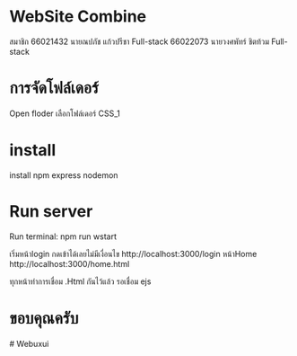 ﻿# WebSite Combine
สมาชิก
66021432 นายณปภัช แก้วปรีชา Full-stack
66022073 นายวงศพัทร์ ชิตท้วม Full-stack

# การจัดโฟล์เดอร์
Open floder เลือกโฟล์เดอร์ CSS_1
# install
install npm express nodemon 
# Run server
Run terminal: npm run wstart

เริ่มหน้าlogin กดเข้าได้เลยไม่มีเงื่อนไข
http://localhost:3000/login
หน้าHome
http://localhost:3000/home.html

ทุกหน้าทำการเชื่อม .Html กันไว้แล้ว
รอเชื่อม ejs 

# ขอบคุณครับ
#   W e b u x u i 
 
 
